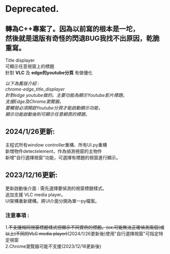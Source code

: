 Deprecated.
===

## 轉為C++專案了。因為以前寫的根本是一坨，<br>然後就是這版有奇怪的閃退BUG我找不出原因，乾脆重寫。


Title displayer  
可顯示任意視窗上的標題  
針對 **VLC** 及 **edge的youtube分頁** 有做優化

*以下為舊版介紹 :  
chrome-edge_title_displayer  
針對edge youtube做的。主要功能為顯示Youtube影片標題。  
支援Edge及Chrome瀏覽器。  
要觸發必須開啟Youtube分頁才能啟動顯示功能，  
顯示功能啟動後則可顯示任意網頁的標題。*

## 2024/1/26更新:
主程式所有window controller重構、所有UI.py重構  
新增物件detectelement，作為偵測視窗的主物件  
新增"自行選擇視窗"功能，可選擇有標題的視窗進行顯示。

## 2023/12/16更新:
更新啟動後介面 : 需先選擇要偵測的視窗標題樣式。  
追加支援 VLC media player。  
UI架構重新建構。將UI介面分開為單一py檔案。

### **注意事項 :**
1.~~不支援相同視窗標題樣式但顯示不同實例的標題。(ex:可能無法正確偵測兩個(或以上)不同的VLC media player)~~(2024/1/26更新後)使用"自行選擇視窗"可指定特定視窗  
2.Chrome瀏覽器可能不支援(2023/12/16更新後)